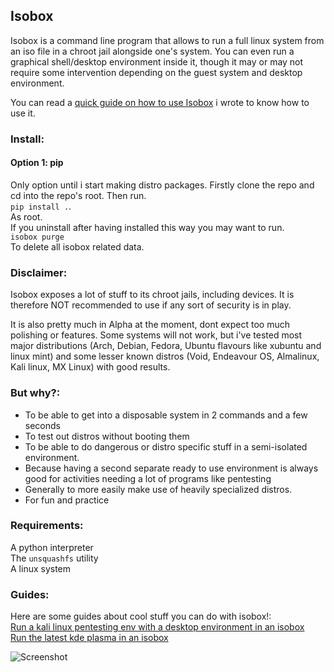 ## Isobox
Isobox is a command line program that allows to run a full linux system from an iso file in a chroot jail alongside one's system.
You can even run a graphical shell/desktop environment inside it, though it may or may not require some intervention depending on the guest system and desktop environment.

You can read a [quick guide on how to use Isobox](https://github.com/Solirs/Isobox/blob/main/USEGUIDE.md) i wrote to know how to use it.

### Install:
#### Option 1: pip
Only option until i start making distro packages.
Firstly clone the repo and cd into the repo's root.
Then run.  
`pip install .`.  
As root.  
If you uninstall after having installed this way you may want to run.  
`isobox purge`  
To delete all isobox related data.


### Disclaimer:
  Isobox exposes a lot of stuff to its chroot jails, including devices.
  It is therefore NOT recommended to use if any sort of security is in play.
  
  It is also pretty much in Alpha at the moment, dont expect too much polishing or features.
  Some systems will not work, but i've tested most major distributions (Arch, Debian, Fedora, Ubuntu flavours like xubuntu and linux mint) and some lesser   known distros (Void, Endeavour OS, Almalinux, Kali linux, MX Linux) with good results.

### But why?:
  - To be able to get into a disposable system in 2 commands and a few seconds
  - To test out distros without booting them
  - To be able to do dangerous or distro specific stuff in a semi-isolated environment.
  - Because having a second separate ready to use environment is always good for activities needing a lot of programs like pentesting
  - Generally to more easily make use of heavily specialized distros.  
  - For fun and practice

### Requirements:
  A python interpreter  
  The `unsquashfs` utility  
  A linux system  
  
### Guides:  
Here are some guides about cool stuff you can do with isobox!:  
[Run a kali linux pentesting env with a desktop environment in an isobox](https://github.com/Solirs/Isobox/blob/main/guides/isoboxed_pentesting_env.md)  
[Run the latest kde plasma in an isobox](https://github.com/Solirs/Isobox/blob/main/guides/run_latest_plasma.md)  
  

![Screenshot](https://i.imgur.com/rX7YgGI.png)
